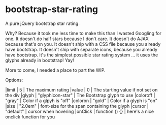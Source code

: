 # bootstrap-star-rating
A pure jQuery bootstrap star rating.

Why? Because it took me less time to make this than I wasted Googling for one. It doesn't do half stars because I don't care. It doesn't do AJAX because that's on you. It doesn't ship with a CSS file because you already have bootstrap. It doesn't ship with separate icons, because you already have bootstrap. It's the simplest possible star rating system ... it uses the glyphs already in bootstrap! Yay!

More to come, I needed a place to part the WIP.

Options:

|limit | 5 | The maximum rating
|value | 0 | The starting value if not set on the div
|glyph | "glyphicon-star" | The Bootstrap glyph to use
|coloroff | "gray" | Color if a glpyh is "off"
|coloron | "gold" | Color if a glyph is "on"
|size | "2.0em" | font-size for the span containing the glyph
|cursor | "default" | cursor when hovering
|onClick | function () {} | here's a nice onclick function for you
